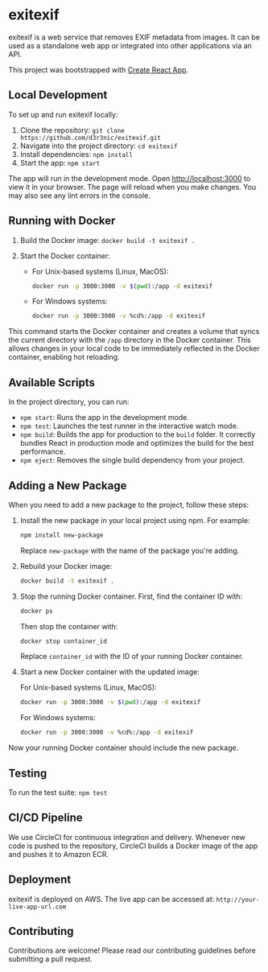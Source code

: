 # exitexif

exitexif is a web service that removes EXIF metadata from images. It can be used as a standalone web app or integrated into other applications via an API.

This project was bootstrapped with [Create React App](https://github.com/facebook/create-react-app).

## Local Development

To set up and run exitexif locally:

1. Clone the repository: `git clone https://github.com/d3r3nic/exitexif.git`
2. Navigate into the project directory: `cd exitexif`
3. Install dependencies: `npm install`
4. Start the app: `npm start`

The app will run in the development mode. Open [http://localhost:3000](http://localhost:3000) to view it in your browser. The page will reload when you make changes. You may also see any lint errors in the console.

## Running with Docker

1. Build the Docker image: `docker build -t exitexif .`

2. Start the Docker container:

    - For Unix-based systems (Linux, MacOS):
      ```bash
      docker run -p 3000:3000 -v $(pwd):/app -d exitexif
      ```

    - For Windows systems:
      ```bash
      docker run -p 3000:3000 -v %cd%:/app -d exitexif
      ```

This command starts the Docker container and creates a volume that syncs the current directory with the `/app` directory in the Docker container. This allows changes in your local code to be immediately reflected in the Docker container, enabling hot reloading.


## Available Scripts

In the project directory, you can run:

- `npm start`: Runs the app in the development mode.
- `npm test`: Launches the test runner in the interactive watch mode.
- `npm build`: Builds the app for production to the `build` folder. It correctly bundles React in production mode and optimizes the build for the best performance.
- `npm eject`: Removes the single build dependency from your project.

## Adding a New Package

When you need to add a new package to the project, follow these steps:

1. Install the new package in your local project using npm. For example:

    ```bash
    npm install new-package
    ```

   Replace `new-package` with the name of the package you're adding.

2. Rebuild your Docker image:

    ```bash
    docker build -t exitexif .
    ```

3. Stop the running Docker container. First, find the container ID with:

    ```bash
    docker ps
    ```

   Then stop the container with:

    ```bash
    docker stop container_id
    ```

   Replace `container_id` with the ID of your running Docker container.

4. Start a new Docker container with the updated image:

   For Unix-based systems (Linux, MacOS):

    ```bash
    docker run -p 3000:3000 -v $(pwd):/app -d exitexif
    ```

   For Windows systems:

    ```bash
    docker run -p 3000:3000 -v %cd%:/app -d exitexif
    ```

Now your running Docker container should include the new package.

## Testing

To run the test suite: `npm test`

## CI/CD Pipeline

We use CircleCI for continuous integration and delivery. Whenever new code is pushed to the repository, CircleCI builds a Docker image of the app and pushes it to Amazon ECR.

## Deployment

exitexif is deployed on AWS. The live app can be accessed at: `http://your-live-app-url.com`

## Contributing

Contributions are welcome! Please read our contributing guidelines before submitting a pull request.

